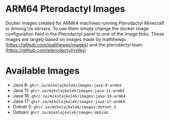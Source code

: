# ARM64 Pterodactyl Images
Docker images created for ARM64 machines running Pterodactyl Minecraft or Among Us servers. To use them simply change the docker image configuration field in the Pterodactyl panel to one of the image links. These images are largely based on images made by mathhewpi (https://github.com/matthewpi/images) and the pterodactyl team (https://github.com/pterodactyl/yolks)

# Available Images
 - Java 8: `ghcr.io/mikolajkolek/images:java-8-arm64`
 - Java 11: `ghcr.io/mikolajkolek/images:java-11-arm64`
 - Java 16: `ghcr.io/mikolajkolek/images:java-16-arm64`
 - Java 17: `ghcr.io/mikolajkolek/images:java-17-arm64`
 - Dotnet 5: `ghcr.io/mikolajkolek/images:dotnet_5`
 - Debian: `ghcr.io/mikolajkolek/images:debian`